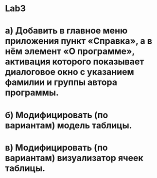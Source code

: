 # Lab3
# а) Добавить в главное меню приложения пункт «Справка», а в нём элемент «О программе», активация которого показывает диалоговое окно с указанием фамилии и группы автора программы.
# б) Модифицировать (по вариантам) модель таблицы.
# в) Модифицировать (по вариантам) визуализатор ячеек таблицы.
